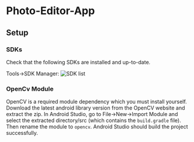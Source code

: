 # Photo-Editor-App

## Setup
### SDKs
Check that the following SDKs are installed and up-to-date.


Tools->SDK Manager:
![SDK list](https://i.imgur.com/alErK8q.png)


### OpenCv Module
OpenCV is a required module dependency which you must install yourself. 
Download the latest android library version from the OpenCV website and extract the zip.
In Android Studio, go to File->New->Import Module and select the
extracted directory/src (which contains the `build.gradle` file). Then rename the module to 
`opencv`. Android Studio should build the project successfully.

